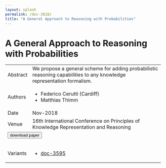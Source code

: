 ```yaml
---
layout: splash
permalink: /doc-3018/
title: "A General Approach to Reasoning with Probabilities"
---
```


# A General Approach to Reasoning with Probabilities

<table>
    <tbody>
    <tr>
        <td>Abstract</td>
        <td>We propose a general scheme for adding probabilistic reasoning capabilities to any knowledge representation formalism.</td>
    </tr>
    <tr>
        <td>Authors</td>
        <td>
            <ul>
                <li>Federico Cerutti (Cardiff)</li>
                <li>Matthias Thimm</li>
            </ul>
        </td>
    </tr>
    <tr>
        <td>Date</td>
        <td>Nov-2018</td>
    </tr>
    <tr>
        <td>Venue</td>
        <td>16th International Conference on Principles of Knowledge Representation and Reasoning</td>
    </tr>
        <tr>
            <td colspan="2">
                <form method="get" action="https://dais-ita.org/sites/default/files/2570.pdf">
                    <button type="submit">download paper</button>
                </form>
            </td>
        </tr>
        <tr>
            <td>Variants</td>
            <td>
                <ul>
                    <li><a href="\doc-3595\">doc-3595</a></li>
                </ul>
            </td>
        </tr>
    </tbody>
</table>
